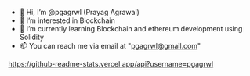 - 👋 Hi, I’m @pgagrwl (Prayag Agrawal)  
- 👀 I’m interested in Blockchain 
- 🌱 I’m currently learning Blockchain and ethereum development using Solidity 
- 📫 You can reach me via email at "pgagrwl@gmail.com"

<!---
pgagrwl/pgagrwl is a ✨ special ✨ repository because its `README.md` (this file) appears on your GitHub profile.
You can click the Preview link to take a look at your changes.
--->


https://github-readme-stats.vercel.app/api?username=pgagrwl
